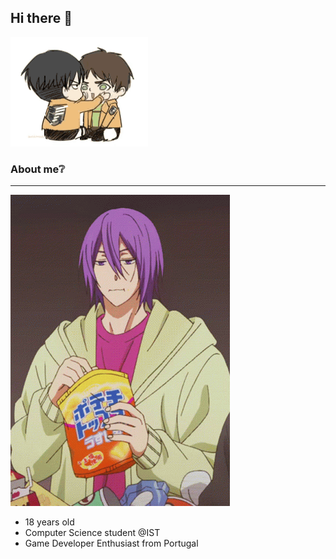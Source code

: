 ## Hi there 👋
![Alt text](eren-levi.gif)
### About me❔
--------------------------------------------------------------
![alt text](atsushi-murasakibara-murasakibara.gif)
* 18 years old
* Computer Science student @IST
* Game Developer Enthusiast from Portugal 

<!--
**diogomsmiranda/diogomsmiranda** is a ✨ _special_ ✨ repository because its `README.md` (this file) appears on your GitHub profile.

Here are some ideas to get you started:

- 🔭 I’m currently working on ...
- 🌱 I’m currently learning ...
- 👯 I’m looking to collaborate on ...
- 🤔 I’m looking for help with ...
- 💬 Ask me about ...
- 📫 How to reach me: ...
- 😄 Pronouns: ...
- ⚡ Fun fact: ...
-->
